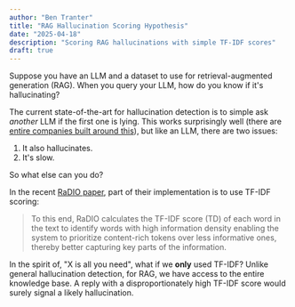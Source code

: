 ```yaml
---
author: "Ben Tranter"
title: "RAG Hallucination Scoring Hypothesis"
date: "2025-04-18"
description: "Scoring RAG hallucinations with simple TF-IDF scores"
draft: true
---
```


Suppose you have an LLM and a dataset to use for retrieval-augmented generation (RAG). When you query your LLM, how do you know if it's hallucinating?

The current state-of-the-art for hallucination detection is to simple ask _another_ LLM if the first one is lying. This works surprisingly well (there are [entire companies built around this](https://docs.galileo.ai/galileo/gen-ai-studio-products/galileo-evaluate/how-to/identify-hallucinations#identify-hallucinations)), but like an LLM, there are two issues:

1. It also hallucinates.
2. It's slow.

So what else can you do?

In the recent [RaDIO paper](https://ojs.aaai.org/index.php/AAAI/article/view/34809/36964), part of their implementation is to use TF-IDF scoring:

> To this end, RaDIO calculates the TF-IDF score (TD) of each word in the text to identify words with high information density enabling the system to prioritize content-rich tokens over less informative ones, thereby better capturing key parts of the information.

In the spirit of, "X is all you need", what if we **only** used TF-IDF? Unlike general hallucination detection, for RAG, we have access to the entire knowledge base. A reply with a disproportionately high TF-IDF score would surely signal a likely hallucination.
